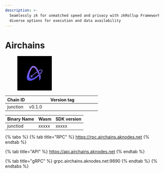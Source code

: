 ```yaml
---
description: >-
  Seamlessly zk for unmatched speed and privacy with zkRollup Framework, with
  diverse options for execution and data availability
---
```


# Airchains





<figure><img src="../.gitbook/assets/images.jpg" alt="" width="113"><figcaption></figcaption></figure>





<table><thead><tr><th>Chain ID</th><th width="218.33333333333331">Version tag</th></tr></thead><tbody><tr><td>junction</td><td>v0.1.0</td></tr></tbody></table>



| Binary Name | Wasm  | SDK version |
| ----------- | ----- | ----------- |
| junctiod    | xxxxx | xxxxx       |

{% tabs %}
{% tab title="RPC" %}
https://rpc.airchains.aknodes.net
{% endtab %}

{% tab title="API" %}
https://api.airchains.aknodes.net
{% endtab %}

{% tab title="gRPC" %}
grpc.airchains.aknodes.net:9890
{% endtab %}
{% endtabs %}
